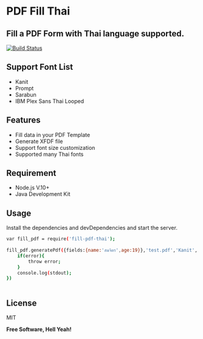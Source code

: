 # PDF Fill Thai
## Fill a PDF Form with Thai language supported.

[![Build Status](https://travis-ci.org/topkstt/fill-pdf-thai.svg?branch=master)](https://travis-ci.org/topkstt/fill-pdf-thai)

## Support Font List
- Kanit
- Prompt
- Sarabun
- IBM Plex Sans Thai Looped

## Features
- Fill data in your PDF Template
- Generate XFDF file
- Support font size customization
- Supported many Thai fonts

## Requirement
- Node.js V.10+
- Java Development Kit

## Usage
Install the dependencies and devDependencies and start the server.

```sh
var fill_pdf = require('fill-pdf-thai');
 
fill_pdf.generatePdf({fields:{name:'สมจิตร',age:19}},'test.pdf','Kanit',{fontSize: 8.0},'result.pdf',function (error, stdout, stderr) {
    if(error){
        throw error;
    }
    console.log(stdout);
})
 
```
## License

MIT

**Free Software, Hell Yeah!**
